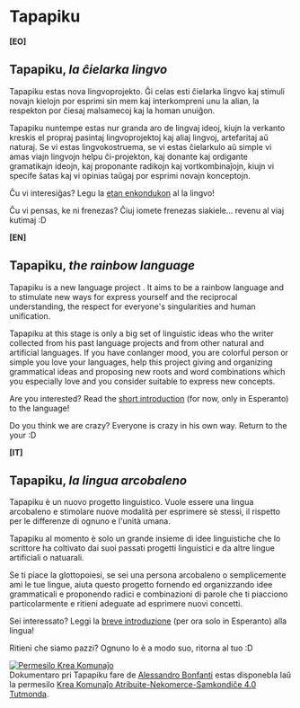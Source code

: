 # Tapapiku

**[EO]**
## Tapapiku, *la ĉielarka lingvo*

Tapapiku estas nova lingvoprojekto. Ĝi celas esti ĉielarka lingvo kaj stimuli novajn kielojn por esprimi sin mem kaj interkompreni unu la alian, la respekton por ĉiesaj malsamecoj kaj la homan unuiĝon.

Tapapiku nuntempe estas nur granda aro de lingvaj ideoj, kiujn la verkanto kreskis el propraj pasintaj lingvoprojektoj kaj aliaj lingvoj, artefaritaj aŭ naturaj. 
Se vi estas lingvokostruema, se vi estas ĉielarkulo aŭ simple vi amas viajn lingvojn helpu ĉi-projekton, kaj donante kaj ordigante gramatikajn ideojn, kaj proponante radikojn kaj vortkombinaĵojn, kiujn vi specife ŝatas kaj vi opinias taŭgaj por esprimi novajn konceptojn.

Ĉu vi interesiĝas? Legu la [etan enkondukon](https://github.com/swalf/Tapapiku/blob/master/Tapapiku%20-%20enkonduko.md) al la lingvo!

Ĉu vi pensas, ke ni frenezas? Ĉiuj iomete frenezas siakiele... revenu al viaj kutimaj :D


**[EN]**
## Tapapiku, *the rainbow language*

Tapapiku is a new language project . It aims to be a rainbow language and to stimulate new ways for express yourself and the reciprocal understanding, the respect for everyone's singularities and human unification.

Tapapiku at this stage is only a big set of linguistic ideas who the writer collected from his past language projects and from other natural and artificial languages.
If you have conlanger mood, you are colorful person or simple you love your languages, help this project giving and organizing grammatical ideas and proposing new roots and word combinations which you especially love and you consider suitable to express new concepts.

Are you interested? Read the [short introduction](https://github.com/swalf/Tapapiku/blob/master/Tapapiku%20-%20enkonduko.md) (for now, only in Esperanto) to the language!

Do you think we are crazy? Everyone is crazy in his own way. Return to the your :D

**[IT]**
## Tapapiku, *la lingua arcobaleno*

Tapapiku è un nuovo progetto linguistico. Vuole essere una lingua arcobaleno e stimolare nuove modalità per esprimere sè stessi, il rispetto per le differenze di ognuno e l'unità umana.

Tapapiku al momento è solo un grande insieme di idee linguistiche che lo scrittore ha coltivato dai suoi passati progetti linguistici e da altre lingue artificiali o natuarali.

Se ti piace la glottopoiesi, se sei una persona arcobaleno o semplicemente ami le tue lingue, aiuta questo progetto fornendo ed organizzando idee grammaticali e proponendo radici e combinazioni di parole che ti piacciono particolarmente e ritieni adeguate ad esprimere nuovi concetti.

Sei interessato? Leggi la [breve introduzione](https://github.com/swalf/Tapapiku/blob/master/Tapapiku%20-%20enkonduko.md) (per ora solo in Esperanto) alla lingua!

Ritieni che siamo pazzi? Ognuno lo è a modo suo, ritorna al tuo :D

<a rel="license" href="http://creativecommons.org/licenses/by-nc-sa/4.0/"><img alt="Permesilo Krea Komunaĵo" style="border-width:0" src="https://i.creativecommons.org/l/by-nc-sa/4.0/88x31.png" /></a><br /><span xmlns:dct="http://purl.org/dc/terms/" href="http://purl.org/dc/dcmitype/Text" property="dct:title" rel="dct:type">Dokumentaro pri Tapapiku</span> fare de <a xmlns:cc="http://creativecommons.org/ns#" href="https://github.com/swalf/Tapapiku" property="cc:attributionName" rel="cc:attributionURL">Alessandro Bonfanti</a> estas disponebla laŭ la permesilo <a rel="license" href="http://creativecommons.org/licenses/by-nc-sa/4.0/">Krea Komunaĵo Atribuite-Nekomerce-Samkondiĉe 4.0 Tutmonda</a>.
